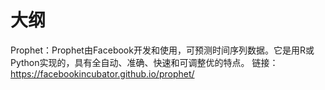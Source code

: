 
# 大纲


Prophet：Prophet由Facebook开发和使用，可预测时间序列数据。它是用R或Python实现的，具有全自动、准确、快速和可调整优的特点。
链接：https://facebookincubator.github.io/prophet/
